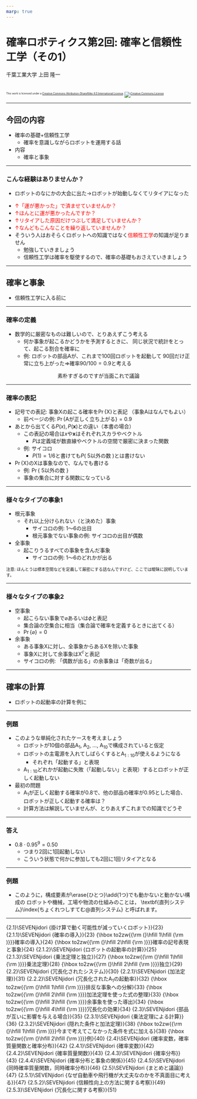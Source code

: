 ```yaml
---
marp: true
---
```


<!-- footer: 確率ロボティクス第2回（その1） -->

# 確率ロボティクス第2回: 確率と信頼性工学（その1）

千葉工業大学 上田 隆一

<br />

<p style="font-size:50%">
This work is licensed under a <a rel="license" href="http://creativecommons.org/licenses/by-sa/4.0/">Creative Commons Attribution-ShareAlike 4.0 International License</a>.
<a rel="license" href="http://creativecommons.org/licenses/by-sa/4.0/">
<img alt="Creative Commons License" style="border-width:0" src="https://i.creativecommons.org/l/by-sa/4.0/88x31.png" /></a>
</p>

---

<!-- paginate: true -->

## 今回の内容

- 確率の基礎+信頼性工学
    - 確率を意識しながらロボットを運用する話
- 内容
    - 確率と事象

---

### こんな経験はありませんか？

- ロボットのなにかの大会に出た$\rightarrow$ロボットが始動しなくてリタイアになった
* <span style="color:red">$\uparrow$「運が悪かった」で済ませていませんか？</span>
* <span style="color:red">$\uparrow$ほんとに運が悪かったんですか？</span>
* <span style="color:red">$\uparrow$リタイアした原因だけつぶして満足していませんか？</span>
* <span style="color:red">$\uparrow$なんどもこんなことを繰り返していませんか？</span>
* そういう人はおそらくロボットへの知識ではなく<span style="color:red">信頼性工学</span>の知識が足りません
    - 勉強していきましょう
    - 信頼性工学は確率を駆使するので、確率の基礎もおさえていきましょう


---

## 確率と事象

- 信頼性工学に入る前に

---

### 確率の定義

- 数学的に厳密なものは難しいので、とりあえずこう考える
    - 何か事象が起こるかどうかを予測するときに、
    同じ状況で統計をとって、起こる割合を確率に
    - 例: ロボットの部品Aが、これまで100回ロボットを起動して
    90回だけ正常に立ち上がった$\Rightarrow$確率$90/100 = 0.9$と考える

<center>素朴すぎるのですが当面これで議論</center>

---

### 確率の表記

- 記号での表記: 事象Xの起こる確率を$\Pr\{$X$\}$と表記
（事象Aはなんでもよい）
    - 前ページの例: $\Pr\{$Aが正しく立ち上がる$\}=0.9$
- あとから出てくる$P(x), P(\boldsymbol{x})$との違い（本書の場合）
    - この表記の場合は$x$や$\boldsymbol{x}$はそれぞれスカラやベクトル
        - $P$は定義域が数直線やベクトルの空間で厳密に決まった関数
    - 例: サイコロ
        - $P(1) = 1/6$と書けても$P($ 5以外の数 $)$とは書けない
- $\Pr\{$X$\}$のXは事象なので、なんでも書ける
    - 例: $\Pr\{$ 5以外の数 $\}$
    - 事象の集合に対する関数になっている


---

### 様々なタイプの事象1

- 根元事象
    - それ以上分けられない（と決めた）事象
        - サイコロの例: 1〜6の出目
        - 根元事象でない事象の例: サイコロの出目が偶数 
- 全事象
    - 起こりうるすべての事象を含んだ事象
        - サイコロの例: 1〜6のどれかが出る

<span style="font-size:80%">注意: ほんとうは標本空間などを定義して厳密にする話なんですけど、ここでは曖昧に説明しています。</span>

---

### 様々なタイプの事象2

- 空事象
    - 起こらない事象で$\varnothing$あるいは$\phi$と表記
    - 集合論の空集合に相当（集合論で確率を定義するときに出てくる）
    - $\Pr\{\varnothing\} = 0$
- 余事象
    - ある事象Xに対し、全事象からあるXを除いた事象
    - 事象Xに対して余事象はX$^c$と表記
    - サイコロの例: 「偶数が出る」の余事象は「奇数が出る」

---

## 確率の計算

- ロボットの起動率の計算を例に

---

### 例題

- このような単純化されたケースを考えましょう
    - ロボットが10個の部品A$_1$, A$_2$, $\dots$, A$_{10}$で構成されていると仮定
    - ロボットの主電源を入れてしばらくするとA$_{1:10}$が使えるようになる
        - それぞれ「起動する」と表現
    - A$_{1:10}$どれかが起動に失敗（「起動しない」と表現）するとロボットが正しく起動しない
- 最初の問題
    - A$_1$が正しく起動する確率が$0.8$で、他の部品の確率が$0.95$とした場合、
    ロボットが正しく起動する確率は？
    - 計算方法は解説していませんが、とりあえずこれまでの知識でどうぞ


---

### 答え

- $0.8\cdot 0.95^9 = 0.50$
    - つまり2回に1回起動しない
    - こういう状態で何かに参加しても2回に1回リタイアとなる


---

### 例題

- このように，構成要素が\erase{ひとつ}\add{1つ}でも動かないと動かない構成の
ロボットや機械，工場や物流の仕組みのことは，
\textbf{直列システム}\index{ちょくれつしすてむ@直列システム}
と呼ばれます。


---

{2.1}\SEVENjidori {掛け算で動く可能性が減っていくロボット}}{23}
{2.1.1}\SEVENjidori {確率の導入}}{23}
{\hbox to2zw{{\rm (}\hfill 1\hfill {\rm )}}}確率の導入}{24}
{\hbox to2zw{{\rm (}\hfill 2\hfill {\rm )}}}確率の記号表現と事象}{24}
{2.1.2}\SEVENjidori {ロボットの起動率の計算}}{25}
{2.1.3}\SEVENjidori {乗法定理と独立}}{27}
{\hbox to2zw{{\rm (}\hfill 1\hfill {\rm )}}}乗法定理}{28}
{\hbox to2zw{{\rm (}\hfill 2\hfill {\rm )}}}独立}{29}
{2.2}\SEVENjidori {冗長化されたシステム}}{30}
{2.2.1}\SEVENjidori {加法定理}}{31}
{2.2.2}\SEVENjidori {冗長化されたA$_1$の起動率}}{32}
{\hbox to2zw{{\rm (}\hfill 1\hfill {\rm )}}}排反な事象への分解}{33}
{\hbox to2zw{{\rm (}\hfill 2\hfill {\rm )}}}加法定理を使った式の整理}{33}
{\hbox to2zw{{\rm (}\hfill 3\hfill {\rm )}}}余事象を使った導出}{34}
{\hbox to2zw{{\rm (}\hfill 4\hfill {\rm )}}}冗長化の効果}{34}
{2.3}\SEVENjidori {部品が互いに影響を与える場合}}{35}
{2.3.1}\SEVENjidori {乗法定理による計算}}{36}
{2.3.2}\SEVENjidori {隠れた条件と加法定理}}{38}
{\hbox to2zw{{\rm (}\hfill 1\hfill {\rm )}}}今まで考えてこなかった条件を式に加える}{38}
{\hbox to2zw{{\rm (}\hfill 2\hfill {\rm )}}}例}{40}
{2.4}\SEVENjidori {確率変数，確率質量関数と確率分布}}{42}
{2.4.1}\SEVENjidori {確率変数}}{42}
{2.4.2}\SEVENjidori {確率質量関数}}{43}
{2.4.3}\SEVENjidori {確率分布}}{43}
{2.4.4}\SEVENjidori {確率分布と事象の関係}}{45}
{2.4.5}\SEVENjidori {同時確率質量関数，同時確率分布}}{46}
{2.5}\SEVENjidori {まとめと議論}}{47}
{2.5.1}\SEVENjidori {なぜ自動車や飛行機が大丈夫なのかを不真面目に考える}}{47}
{2.5.2}\SEVENjidori {信頼性向上の方法に関する考察}}{49}
{2.5.3}\SEVENjidori {冗長化に関する考察}}{51}
